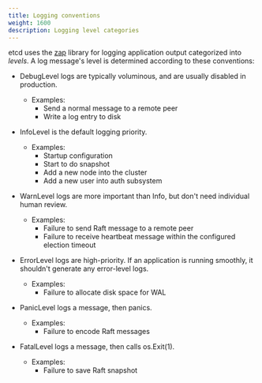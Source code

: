```yaml
---
title: Logging conventions
weight: 1600
description: Logging level categories
---
```


etcd uses the [zap][zap] library for logging application output categorized into *levels*. A log message's level is determined according to these conventions:

* DebugLevel logs are typically voluminous, and are usually disabled in production.
  * Examples:
    * Send a normal message to a remote peer
    * Write a log entry to disk

* InfoLevel is the default logging priority.
  * Examples:
    * Startup configuration
    * Start to do snapshot
    * Add a new node into the cluster
    * Add a new user into auth subsystem

* WarnLevel logs are more important than Info, but don't need individual human review.
  * Examples:
    * Failure to send Raft message to a remote peer
    * Failure to receive heartbeat message within the configured election timeout

* ErrorLevel logs are high-priority. If an application is running smoothly, it shouldn't generate any error-level logs.
  * Examples:
    * Failure to allocate disk space for WAL

* PanicLevel logs a message, then panics.
  * Examples:
    * Failure to encode Raft messages

* FatalLevel logs a message, then calls os.Exit(1).
  * Examples:
    * Failure to save Raft snapshot

[zap]: https://github.com/uber-go/zap
